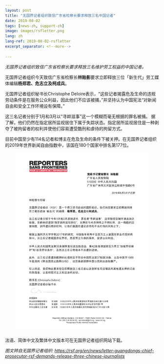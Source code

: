 ```yaml
---
layout: post
title: "无国界记者组织致信广东省检察长要求释放三名中国记者"
date: 2019-08-02
tags: [news-zh, support-zh]
image: images/rsfletter.png
lang: zh
lang-ref: 2019-08-02-rsfletter
excerpt_separator: <!--more-->

---
```


<em>无国界记者组织致信广东省检察长要求释放三名维护劳工权益的中国记者。</em>

无国界记者组织今天致信广东省检察长<strong>林贻影</strong>要求立即释放三位「新生代」劳工媒体编辑<strong>杨郑君、危志立及柯成兵</strong>。

无国界记者组织秘书长Christophe Deloire表示，“这些记者揭露危及生命的违规劳动条件是在服务公众利益，因此他们不应该被捕，”并坚持认为中国宪法“对新闻自由和安全工作环境设有保障。”

这三名记者分别于1月和3月以“寻衅滋事”这一个模糊而毫无根据的罪名被捕。 据了解，他们仍然在指定居所监视居住下属于失踪状态。指定居所监视居住是一种剥夺了被拘留者的权利并使他们容易遭受酷刑和虐待的拘留方式。

目前中国至少有114名记者和博主在危及生命的条件下被关押。在无国界记者组织的2019年世界新闻自由指数中，该国在180个国家中排名第177位。

<div style="text-align:center"><img src="/images/rsfletter-zh.jpg" width="90%"/></div>

法语、简体中文及繁体中文版本可在无国界记者组织网站下载。

<em>图文转自无国界记者组织: <https://rsf.org/en/news/letter-guangdongs-chief-prosecutor-rsf-demands-release-three-chinese-journalists></em>
